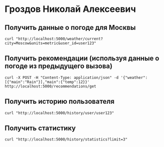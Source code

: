 # Гроздов Николай Алексеевич

## Получить данные о погоде для Москвы
```
curl "http://localhost:5000/weather/current?city=Moscow&units=metric&user_id=user123"
```

## Получить рекомендации (используя данные о погоде из предыдущего вызова)
```
curl -X POST -H "Content-Type: application/json" -d '{"weather":[{"main":"Rain"}],"main":{"temp":12}}' http://localhost:5000/recommendations/get
```

## Получить историю пользователя
```
curl "http://localhost:5000/history/user/user123"
```

## Получить статистику
```
curl "http://localhost:5000/history/statistics?limit=3"
```
